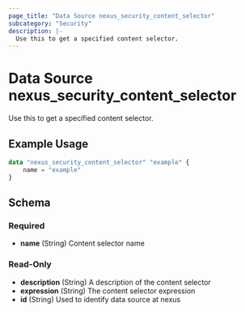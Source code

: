 ```yaml
---
page_title: "Data Source nexus_security_content_selector"
subcategory: "Security"
description: |-
  Use this to get a specified content selector.
---
```

# Data Source nexus_security_content_selector
Use this to get a specified content selector.
## Example Usage
```terraform
data "nexus_security_content_selector" "example" {
	name = "example"
}
```
<!-- schema generated by tfplugindocs -->
## Schema

### Required

- **name** (String) Content selector name

### Read-Only

- **description** (String) A description of the content selector
- **expression** (String) The content selector expression
- **id** (String) Used to identify data source at nexus

